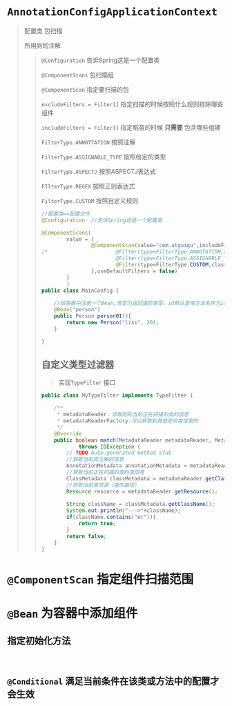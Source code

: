 # `AnnotationConfigApplicationContext`

> 配置类 包扫描
>
> 所用到的注解
>
> > `@Configuration` 告诉Spring这是一个配置类 
> >
> > `@ComponentScans` 包扫描组
> >
> > `@ComponentScan` 指定要扫描的包
> >
> > `excludeFilters = Filter[]` 指定扫描的时候按照什么规则排除哪些组件
> >
> > `includeFilters = Filter[]` 指定稻苗的时候 **只需要** 包含哪些组建
> >
> > `FilterType.ANNOTTATION` 按照注解
> >
> > `FilterType.ASSIGNABLE_TYPE` 按照给定的类型
> >
> > `FilterType.ASPECTJ` 按照ASPECTJ表达式
> >
> > `FIlterType.REGEX` 按照正则表达式
> >
> > `FilterType.CUSTOM` 按照自定义规则
> >
> > ```java
> > //配置类==配置文件
> > @Configuration  //告诉Spring这是一个配置类
> > 
> > @ComponentScans(
> > 		value = {
> > 				@ComponentScan(value="com.atguigu",includeFilters = {
> > /*						@Filter(type=FilterType.ANNOTATION,classes={Controller.class}),
> > 						@Filter(type=FilterType.ASSIGNABLE_TYPE,classes={BookService.class}),*/
> > 						@Filter(type=FilterType.CUSTOM,classes={MyTypeFilter.class})
> > 				},useDefaultFilters = false)	
> > 		}
> > 		)
> > public class MainConfig {
> > 	
> > 	//给容器中注册一个Bean;类型为返回值的类型，id默认是用方法名作为id
> > 	@Bean("person")
> > 	public Person person01(){
> > 		return new Person("lisi", 20);
> > 	}
> > 
> > }
> > ```
> >
> >  ## 自定义类型过滤器
> >
> > > 实现`TypeFilter` 接口
> >
> > ```java
> > public class MyTypeFilter implements TypeFilter {
> > 
> > 	/**
> > 	 * metadataReader：读取到的当前正在扫描的类的信息
> > 	 * metadataReaderFactory:可以获取到其他任何类信息的
> > 	 */
> > 	@Override
> > 	public boolean match(MetadataReader metadataReader, MetadataReaderFactory metadataReaderFactory)
> > 			throws IOException {
> > 		// TODO Auto-generated method stub
> > 		//获取当前类注解的信息
> > 		AnnotationMetadata annotationMetadata = metadataReader.getAnnotationMetadata();
> > 		//获取当前正在扫描的类的类信息
> > 		ClassMetadata classMetadata = metadataReader.getClassMetadata();
> > 		//获取当前类资源（类的路径）
> > 		Resource resource = metadataReader.getResource();
> > 		
> > 		String className = classMetadata.getClassName();
> > 		System.out.println("--->"+className);
> > 		if(className.contains("er")){
> > 			return true;
> > 		}
> > 		return false;
> > 	}
> > }
> > ```

# `@ComponentScan` 指定组件扫描范围

# `@Bean` 为容器中添加组件

## 指定初始化方法

​	

## `@Conditional` 满足当前条件在该类或方法中的配置才会生效

